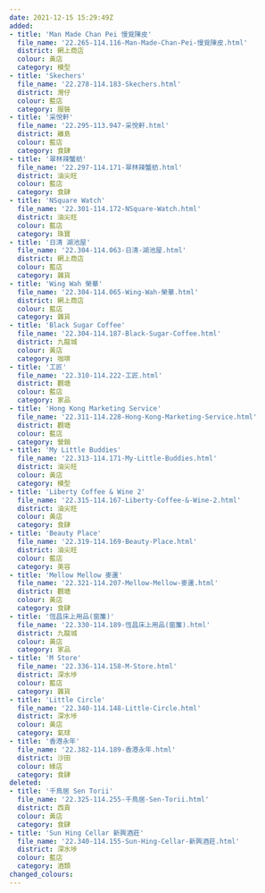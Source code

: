 ```yaml
---
date: 2021-12-15 15:29:49Z
added:
- title: 'Man Made Chan Pei 慢覓陳皮'
  file_name: '22.265-114.116-Man-Made-Chan-Pei-慢覓陳皮.html'
  district: 網上商店
  colour: 黃店
  category: 模型
- title: 'Skechers'
  file_name: '22.278-114.183-Skechers.html'
  district: 灣仔
  colour: 藍店
  category: 服裝
- title: '采悅軒'
  file_name: '22.295-113.947-采悅軒.html'
  district: 離島
  colour: 藍店
  category: 食肆
- title: '翠林辣蟹舫'
  file_name: '22.297-114.171-翠林辣蟹舫.html'
  district: 油尖旺
  colour: 藍店
  category: 食肆
- title: 'NSquare Watch'
  file_name: '22.301-114.172-NSquare-Watch.html'
  district: 油尖旺
  colour: 藍店
  category: 珠寶
- title: '日清 湖池屋'
  file_name: '22.304-114.063-日清-湖池屋.html'
  district: 網上商店
  colour: 藍店
  category: 雜貨
- title: 'Wing Wah 榮華'
  file_name: '22.304-114.065-Wing-Wah-榮華.html'
  district: 網上商店
  colour: 藍店
  category: 雜貨
- title: 'Black Sugar Coffee'
  file_name: '22.304-114.187-Black-Sugar-Coffee.html'
  district: 九龍城
  colour: 黃店
  category: 咖啡
- title: '工匠'
  file_name: '22.310-114.222-工匠.html'
  district: 觀塘
  colour: 藍店
  category: 家品
- title: 'Hong Kong Marketing Service'
  file_name: '22.311-114.228-Hong-Kong-Marketing-Service.html'
  district: 觀塘
  colour: 藍店
  category: 營銷
- title: 'My Little Buddies'
  file_name: '22.313-114.171-My-Little-Buddies.html'
  district: 油尖旺
  colour: 黃店
  category: 模型
- title: 'Liberty Coffee & Wine 2'
  file_name: '22.315-114.167-Liberty-Coffee-&-Wine-2.html'
  district: 油尖旺
  colour: 黃店
  category: 食肆
- title: 'Beauty Place'
  file_name: '22.319-114.169-Beauty-Place.html'
  district: 油尖旺
  colour: 藍店
  category: 美容
- title: 'Mellow Mellow 麥蘆'
  file_name: '22.321-114.207-Mellow-Mellow-麥蘆.html'
  district: 觀塘
  colour: 黃店
  category: 食肆
- title: '恆昌床上用品(窗簾)'
  file_name: '22.330-114.189-恆昌床上用品(窗簾).html'
  district: 九龍城
  colour: 黃店
  category: 家品
- title: 'M Store'
  file_name: '22.336-114.158-M-Store.html'
  district: 深水埗
  colour: 藍店
  category: 雜貨
- title: 'Little Circle'
  file_name: '22.340-114.148-Little-Circle.html'
  district: 深水埗
  colour: 黃店
  category: 氣球
- title: '香港永年'
  file_name: '22.382-114.189-香港永年.html'
  district: 沙田
  colour: 綠店
  category: 食肆
deleted:
- title: '千鳥居 Sen Torii'
  file_name: '22.325-114.255-千鳥居-Sen-Torii.html'
  district: 西貢
  colour: 黃店
  category: 食肆
- title: 'Sun Hing Cellar 新興酒莊'
  file_name: '22.340-114.155-Sun-Hing-Cellar-新興酒莊.html'
  district: 深水埗
  colour: 藍店
  category: 酒類
changed_colours:
---
```


